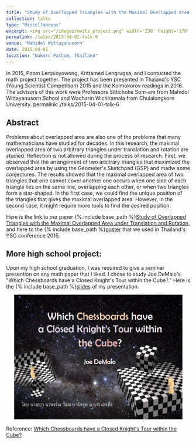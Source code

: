 ```yaml
---
title: "Study of Overlapped Triangles with the Maximal Overlapped Area under Translation and Rotation"
collection: talks
type: "Miscellaneous" 
excerpt: <img src="/images/mwits_project.png" width='230' height='170' align="right" hspace="20"> In 2015, Poom Lertpinyowong, Krittamed Lengrugsa, and I contucted the math project together. The project has been presented in Thaiand's YSC (Young Scientist Competition) 2015 and the Kolmokorov readings in 2016. The advisors of this work were Professors Sittichoke Som-am from Mahidol Wittayanusorn School and Wacharin Wichiramala from Chulalongkorn University.
permalink: /talks/2015-04-01-talk-6
venue: "Mahidol Wittayanusorn"
date: 2015-04-01
location: "Nakorn Pathom, Thailand"
---
```


In 2015, Poom Lertpinyowong, Krittamed Lengrugsa, and I contucted the math project together. The project has been presented in Thaiand's YSC (Young Scientist Competition) 2015 and the Kolmokorov readings in 2016. The advisors of this work were Professors Sittichoke Som-am from Mahidol Wittayanusorn School and Wacharin Wichiramala from Chulalongkorn University.
permalink: /talks/2015-04-01-talk-6

Abstract
---
Problems about overlapped area are also one of the problems that many mathematicians have studied for decades. In this research, the maximal overlapped area
of two arbitrary triangles under translation and rotation are studied. Reflection is not allowed during the process of research. First, we observed that the arrangement of two arbitrary triangles that maximized the overlapped area by using the Geometer's Sketchpad (GSP) and madw some conjectures. The results showed that the maximal overlapped area of two triangles that one cannot cover another one occurs when one side of each triangle lies on the same line, overlapping each other, or when two triangles form a star-shaped. In the first case, we could find the unique position of the triangles that gives the maximal overlapped area. However, in the second case, it might require more tools to find the desired position. 


Here is the link to our paper {% include base_path %}[Study of Overlapped Triangles with the Maximal Overlapped Area under Translation and Rotation](http://ploynawapan.github.io/files/mwitsproject.pdf), and here to the {% include base_path %}[poster](http://ploynawapan.github.io/files/POSTER-YSC.pdf) that we used in Thailand's YSC conference 2015.


More high school project: 
------
Upon my high school graduation, I was required to give a seminar presention on any math paper that I liked. I chose to study Joe DeMaio's "Which Chessboards have a Closed Knight's Tour within the Cube?."  Here is the {% include base_path %}[slides](http://ploynawapan.github.io/files/FINAL_SEMINAR.pdf) of my presentation. 

<p align="center">
  <img width="460" height="340" src="/images/checkboard.png">
</p>

Reference: [Which Chessboards have a Closed Knight's Tour within the Cube?](https://www.combinatorics.org/ojs/index.php/eljc/article/view/v14i1r32)

